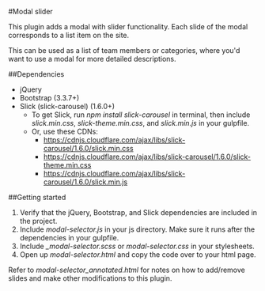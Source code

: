 #Modal slider

This plugin adds a modal with slider functionality. Each slide of the modal corresponds to a list item on the site.

This can be used as a list of team members or categories, where you'd want to use a modal for more detailed descriptions.

##Dependencies

* jQuery
* Bootstrap (3.3.7+) 
* Slick (slick-carousel) (1.6.0+)
    * To get Slick, run *npm install slick-carousel* in terminal, then include *slick.min.css*, *slick-theme.min.css*, and *slick.min.js* in your gulpfile.
    * Or, use these CDNs:
        * https://cdnjs.cloudflare.com/ajax/libs/slick-carousel/1.6.0/slick.min.css
        * https://cdnjs.cloudflare.com/ajax/libs/slick-carousel/1.6.0/slick-theme.min.css
        * https://cdnjs.cloudflare.com/ajax/libs/slick-carousel/1.6.0/slick.min.js

##Getting started

1. Verify that the jQuery, Bootstrap, and Slick dependencies are included in the project.
2. Include *modal-selector.js* in your js directory. Make sure it runs after the dependencies in your gulpfile.
3. Include *_modal-selector.scss* or *modal-selector.css* in your stylesheets.
4. Open up *modal-selector.html* and copy the code over to your html page.

Refer to *modal-selector_annotated.html* for notes on how to add/remove slides and make other modifications to this plugin.